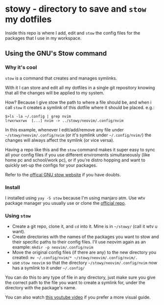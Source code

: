 # stowy - directory to save and `stow` my dotfiles

Inside this repo is where I add, edit and `stow` the config files for the packages that I use in my workspace.

## Using the GNU's Stow command

### Why it's cool

`stow` is a command that creates and manages symlinks.

With it I can store and edit all my dotfiles in a single git repository knowing that all the changes will be applied to my system.

How? Because I give stow the path to where a file should be, and when i call `stow` it creates a symlink of this dotfile where it should be placed. e.g.:
 ``` 
$>ls -la ~/.config | grep nvim 
lrwxrwxrwx  [...] nvim -> ../stowy/neovim/.config/nvim
```
In this example, whenever I edit/add/remove any file under `~/stowy/neovim/.config/nvim` (or it's symlink under `~/.config/nvim/`) the changes will always affect the symlink (or vice versa).

Having a repo like this and the `stow` command makes it super easy to sync all your config files if you use different enviroments simultaneously (like home pc and school/work pc), or if you're distro hopping and want to quickly set-up the configs for your packages.

Refer to the [offical GNU stow website](https://www.gnu.org/software/stow/) if you have doubts.

### Install

I installed using `yay -S stow` because I'm using manjaro atm.
Use wtv package manager you usually use or clone the [official repo](https://git.savannah.gnu.org/git/stow.git).

### Using `stow`

* Create a git repo, clone it, and `cd` into it. Mine is in `~/stowy/` (call it wtv u want).
* Create directories with the names of the packages you want to stow and their specific paths to their config files. I'll use neovim again as an example:
`mkdir -p neovim/.config/nvim`
* Move the original config files (if there are any) to the new directory you created:
`mv ~/.config/nvim/* ~/stowy/neovim/.config/nvim/.`
* use `stow neovim` so that the directory `~/stowy/neovim/.config/nvim` now has a symlink to it under `~/.config/`

You can do this to any type of file in any directory, just make sure you give the correct path to the file you want to create a symlink for, under the directory with the package's name.

You can also watch [this youtube video](https://www.youtube.com/watch?v=NoFiYOqnC4o) if you prefer a more visual guide.
